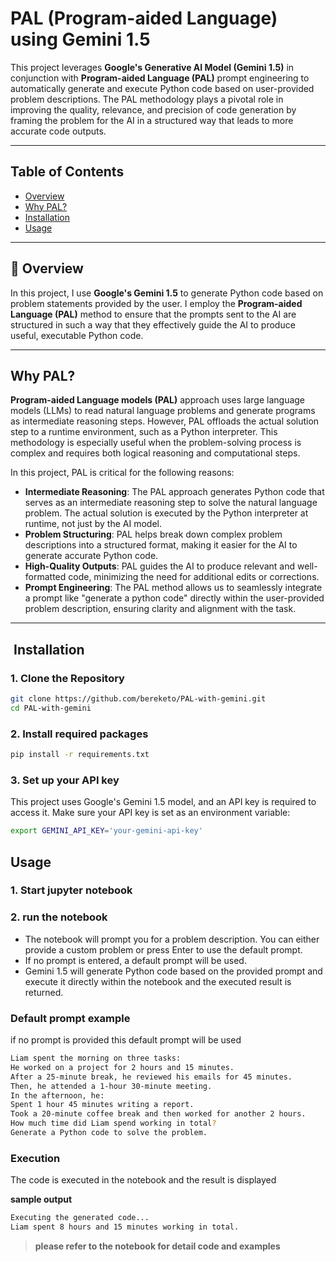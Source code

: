 # PAL (Program-aided Language) using Gemini 1.5

This project leverages **Google's Generative AI Model (Gemini 1.5)** in conjunction with **Program-aided Language (PAL)** prompt engineering to automatically generate and execute Python code based on user-provided problem descriptions. The PAL methodology plays a pivotal role in improving the quality, relevance, and precision of code generation by framing the problem for the AI in a structured way that leads to more accurate code outputs.

---

## **Table of Contents**

- [Overview](#overview)
- [Why PAL?](#why-pal)
- [Installation](#installation)
- [Usage](#usage)


---

## 📖 **Overview**

In this project, I use **Google's Gemini 1.5** to generate Python code based on problem statements provided by the user. I employ the **Program-aided Language (PAL)** method to ensure that the prompts sent to the AI are structured in such a way that they effectively guide the AI to produce useful, executable Python code.



---

## **Why PAL?**

**Program-aided Language models (PAL)** approach uses large language models (LLMs) to read natural language problems and generate programs as intermediate reasoning steps. However, PAL offloads the actual solution step to a runtime environment, such as a Python interpreter. This methodology is especially useful when the problem-solving process is complex and requires both logical reasoning and computational steps.

In this project, PAL is critical for the following reasons:

- **Intermediate Reasoning**: The PAL approach generates Python code that serves as an intermediate reasoning step to solve the natural language problem. The actual solution is executed by the Python interpreter at runtime, not just by the AI model.
- **Problem Structuring**: PAL helps break down complex problem descriptions into a structured format, making it easier for the AI to generate accurate Python code.
- **High-Quality Outputs**: PAL guides the AI to produce relevant and well-formatted code, minimizing the need for additional edits or corrections.
- **Prompt Engineering**: The PAL method allows us to seamlessly integrate a prompt like "generate a python code" directly within the user-provided problem description, ensuring clarity and alignment with the task.


---

## ️ **Installation**

### 1. **Clone the Repository**
```bash
git clone https://github.com/bereketo/PAL-with-gemini.git
cd PAL-with-gemini
```

### 2. **Install required packages**
```bash
pip install -r requirements.txt
```
### 3. **Set up your API key**
This project uses Google's Gemini 1.5 model, and an API key is required to access it. Make sure your API key is set as an environment variable:
```bash
export GEMINI_API_KEY='your-gemini-api-key'
```
## **Usage**
### 1. **Start jupyter notebook**
### 2. **run the notebook**
- The notebook will prompt you for a problem description. You can either provide a custom problem or press Enter to use the default prompt.
- If no prompt is entered, a default prompt will be used.
- Gemini 1.5 will generate Python code based on the provided prompt and execute it directly within the notebook and the executed result is returned.

### **Default prompt example**
if no prompt is provided this default prompt will be used 
```bash
Liam spent the morning on three tasks:
He worked on a project for 2 hours and 15 minutes.
After a 25-minute break, he reviewed his emails for 45 minutes.
Then, he attended a 1-hour 30-minute meeting.
In the afternoon, he:
Spent 1 hour 45 minutes writing a report.
Took a 20-minute coffee break and then worked for another 2 hours.
How much time did Liam spend working in total? 
Generate a Python code to solve the problem.
```

### Execution 
The code is executed in the notebook and the result is displayed

**sample output**
```bash
Executing the generated code...
Liam spent 8 hours and 15 minutes working in total.
```
> **please refer to the notebook for detail code and examples**
